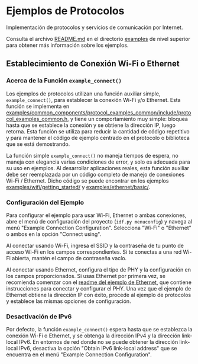 # Ejemplos de Protocolos

Implementación de protocolos y servicios de comunicación por Internet.

Consulta el archivo [README.md](../README.md) en el directorio [examples](../) de nivel superior para obtener más información sobre los ejemplos.

## Establecimiento de Conexión Wi-Fi o Ethernet

### Acerca de la Función `example_connect()`

Los ejemplos de protocolos utilizan una función auxiliar simple, `example_connect()`, para establecer la conexión Wi-Fi y/o Ethernet. Esta función se implementa en [examples/common_components/protocol_examples_common/include/protocol_examples_common.h](../common_components/protocol_examples_common/include/protocol_examples_common.h), y tiene un comportamiento muy simple: bloquea hasta que se establece la conexión y se obtiene la dirección IP, luego retorna. Esta función se utiliza para reducir la cantidad de código repetitivo y para mantener el código de ejemplo centrado en el protocolo o biblioteca que se está demostrando.

La función simple `example_connect()` no maneja tiempos de espera, no maneja con elegancia varias condiciones de error, y solo es adecuada para su uso en ejemplos. Al desarrollar aplicaciones reales, esta función auxiliar debe ser reemplazada por un código completo de manejo de conexiones Wi-Fi / Ethernet. Dicho código se puede encontrar en los ejemplos [examples/wifi/getting_started/](../wifi/getting_started) y [examples/ethernet/basic/](../ethernet/basic).

### Configuración del Ejemplo

Para configurar el ejemplo para usar Wi-Fi, Ethernet o ambas conexiones, abre el menú de configuración del proyecto (`idf.py menuconfig`) y navega al menú "Example Connection Configuration". Selecciona "Wi-Fi" o "Ethernet" o ambos en la opción "Connect using".

Al conectar usando Wi-Fi, ingresa el SSID y la contraseña de tu punto de acceso Wi-Fi en los campos correspondientes. Si te conectas a una red Wi-Fi abierta, mantén el campo de contraseña vacío.

Al conectar usando Ethernet, configura el tipo de PHY y la configuración en los campos proporcionados. Si usas Ethernet por primera vez, se recomienda comenzar con el [readme del ejemplo de Ethernet](../ethernet/basic/README.md), que contiene instrucciones para conectar y configurar el PHY. Una vez que el ejemplo de Ethernet obtiene la dirección IP con éxito, procede al ejemplo de protocolos y establece las mismas opciones de configuración.

### Desactivación de IPv6

Por defecto, la función `example_connect()` espera hasta que se establezca la conexión Wi-Fi o Ethernet, y se obtenga la dirección IPv4 y la dirección link-local IPv6. En entornos de red donde no se puede obtener la dirección link-local IPv6, desactiva la opción "Obtain IPv6 link-local address" que se encuentra en el menú "Example Connection Configuration".
